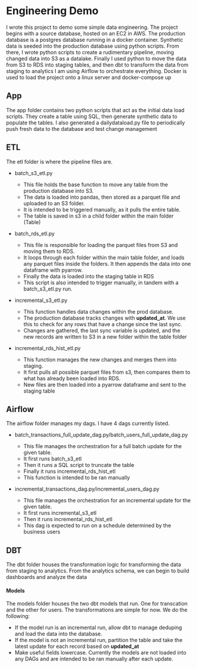 # Engineering Demo

I wrote this project to demo some simple data engineering. The project begins with a source database, hosted on an EC2 in AWS. The production database is a postgres database running in a docker container.
Synthetic data is seeded into the production database using python scripts. From there, I wrote python scripts to create a rudimentary pipeline, moving changed data into S3 as a datalake.
Finally I used python to move the data from S3 to RDS into staging tables, and then dbt to transform the data from staging to analytics
I am using Airflow to orchestrate everything.
Docker is used to load the project onto a linux server and docker-compose up

## App

The app folder contains two python scripts that act as the initial data load scripts. They create a table using SQL, then
generate synthetic data to populate the tables. I also generated a dailydataload.py file to periodically push fresh data to the database and test change management

## ETL

The etl folder is where the pipeline files are.

- batch_s3_etl.py

  - This file holds the base function to move any table from the production database into S3.
  - The data is loaded into pandas, then stored as a parquet file and uploaded to an S3 folder.
  - It is intended to be triggered manually, as it pulls the entire table.
  - The table is saved in s3 in a child folder within the main folder (Table)

- batch_rds_etl.py

  - This file is responsible for loading the parquet files from S3 and moving them to RDS.
  - It loops through each folder within the main table folder, and loads any parquet files inside the folders. It then appends the data into one dataframe with pyarrow.
  - Finally the data is loaded into the staging table in RDS
  - This script is also intended to trigger manually, in tandem with a batch_s3_etl.py run.

- incremental_s3_etl.py

  - This function handles data changes within the prod database.
  - The production database tracks changes with **updated_at**. We use this to check for any rows that have a change since the last sync.
  - Changes are gathered, the last sync variable is updated, and the new records are written to S3 in a new folder within the table folder

- incremental_rds_hist_etl.py
  - This function manages the new changes and merges them into staging.
  - It first pulls all possible parquet files from s3, then compares them to what has already been loaded into RDS.
  - New files are then loaded into a pyarrow dataframe and sent to the staging table

## Airflow

The airflow folder manages my dags. I have 4 dags currently listed.

- batch_transactions_full_update_dag.py/batch_users_full_update_dag.py

  - This file manages the orchestration for a full batch update for the given table.
  - It first runs batch_s3_etl
  - Then it runs a SQL script to truncate the table
  - Finally it runs incremental_rds_hist_etl
  - This function is intended to be ran manually

- incremental_transactions_dag.py/incremental_users_dag.py
  - This file manages the orchestration for an incremental update for the given table.
  - It first runs incremental_s3_etl
  - Then it runs incremental_rds_hist_etl
  - This dag is expected to run on a schedule determined by the business users

## DBT

The dbt folder houses the transformation logic for transforming the data from staging to analytics. From the analytics schema, we can begin to build dashboards and analyze the data

#### Models

The models folder houses the two dbt models that run. One for transcation and the other for users. The transformations are simple for now. We do the following:

- If the model run is an incremental run, allow dbt to manage deduping and load the data into the database.
- If the model is not an incremental run, partition the table and take the latest update for each record based on **updated_at**
- Make useful fields lowercase.
  Currently the models are not loaded into any DAGs and are intended to be ran manually after each update.
